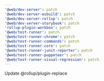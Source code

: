 ```yaml
---
'@web/dev-server': patch
'@web/dev-server-esbuild': patch
'@web/dev-server-rollup': patch
'@web/dev-server-storybook': patch
'rollup-plugin-workbox': patch
'@web/test-runner': patch
'@web/test-runner-chrome': patch
'@web/test-runner-commands': patch
'@web/test-runner-core': patch
'@web/test-runner-junit-reporter': patch
'@web/test-runner-puppeteer': patch
'@web/test-runner-visual-regression': patch
---
```


Update @rollup/plugin-replace
